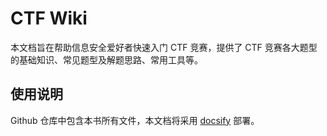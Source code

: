 # CTF Wiki

本文档旨在帮助信息安全爱好者快速入门 CTF 竞赛，提供了 CTF 竞赛各大题型的基础知识、常见题型及解题思路、常用工具等。

## 使用说明

Github 仓库中包含本书所有文件，本文档将采用 [docsify](https://github.com/QingWei-Li/docsify) 部署。
